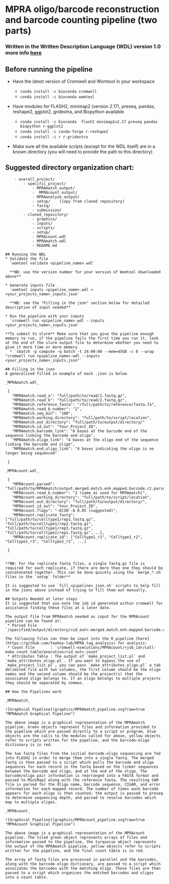 # MPRA oligo/barcode reconstruction and barcode counting pipeline (two parts)
### Written in the Written Description Language (WDL) version 1.0 more info [here](https://github.com/openwdl/wdl)

## Before running the pipeline
* Have the latest version of Cromwell and Womtool in your workspace
  * `conda install -c bioconda cromwell`
  * `conda install -c bioconda womtool`

* Have modules for FLASH2, minimap2 (version 2.17), preseq, pandas, reshape2, ggplot2, gridextra, and Biopython available
  * `conda install -c bioconda  flash2 minimap2=2.17 preseq pandas biopython r-ggplot2`
  * `conda install -c conda-forge r-reshape2`
  * `conda install -c r r-gridextra`

* Make sure all the available scripts (except for the WDL itself) are in a known directory (you will need to provide the path to this directory)

## Suggested directory organization chart:
```
	- overall_project/
		- specific_project/
			- MPRAmatch_output/
			-  MPRAcount_output/
			- MPRAanalyze_output/
			- setup/ 	(copy from cloned repository)
			- fastq/
			- submission/
		- cloned_repository/
			- graphics/
			- inputs/
			- scripts/
			- setup/
			- MPRAcount.wdl
			- MPRAmatch.wdl
			- README.md

## Running the WDL
* Validate the file
  `womtool validate <pipeline_name>.wdl`

  **NB: use the version number for your version of Womtool downloaded above**

* Generate inputs file
  `womtool inputs <pipeline_name>.wdl > <your_projects_name>_inputs.json`

  **NB: see the "Filling in the json" section below for detailed description of input needed**

* Run the pipeline with your inputs
  `cromwell run <pipeline_name>.wdl --inputs <your_projects_name>_inputs.json`

**To submit to slurm** Make sure that you give the pipeline enough memory to run, if the pipeline fails the first time you run it, look at the end of the slurm output file to determine whether you need to give it more time or more memory
  * `sbatch -p compute -q batch -t 24:00:00 --mem=45GB -c 8 --wrap "cromwell run <pipeline_name>.wdl --inputs <your_projects_name>_inputs.json"`

## Filling in the json
A generalized filled in example of each .json is below

_MPRAmatch.wdl_
 ```
     {
       "MPRAmatch.read_a": "full/path/to/read/1.fastq.gz",
       "MPRAmatch.read_b": "full/path/to/read/2.fastq.gz",
       "MPRAmatch.reference_fasta": "/full/path/to/reference/fasta.fa",
       "MPRAmatch.read_b_number": "2",
       "MPRAmatch.seq_min": "100",
       "MPRAmatch.working_directory": "full/path/to/script/location",
       "MPRAmatch.out_directory": "full/path/to/output/directory/"
       "MPRAmatch.id_out": "Your_Project_ID",
       "MPRAmatch.barcode_link": "6 bases at the barcode end of the sequence linking the barcode and oligo",
       "MPRAmatch.oligo_link": "4 bases at the oligo end of the sequence linking the barcode and oligo",
       "MPRAmatch.end_oligo_link": "4 bases indicating the oligo is no longer being sequenced"

     }
 ```
_MPRAcount.wdl_
 ```
     {
       "MPRAcount.parsed": "full/path/to/MPRAmatch/output.merged.match.enh.mapped.barcode.ct.parsed",
       "MPRAcount.read_b_number": "2 (same as used for MPRAmatch)",
       "MPRAcount.working_directory": "full/path/to/script/location",
       "MPRAcount.out_directory": "full/path/to/output/directory/",
       "MPRAcount.id_out": "Your_Project_ID",
       "MPRAcount.flags": "-ECSM -A 0.05 (suggested)",
       "MPRAcount.replicate_fastq": ["full/path/to/celltype1/rep1.fastq.gz", "full/path/to/celltype1/rep2.fastq.gz", "full/path/to/celltype1/rep3.fastq.gz", "full/path/to/celltype2/rep1.fastq.gz",...],
       "MPRAcount.replicate_id": ["Celltype1_r1", "Celltype1_r2", "Celltype1_r3", "Celltype2_r1", ...]

     }
 ```

**NB: For the replicate fastq files, a single fastq.gz file is required for each replicate, if there are more than one they should be concatenated together. This can be done quickly using the `merge_*.sh` files in the `setup` folder**

It is suggested to use `fill_<pipeline>_json.sh` scripts to help fill in the jsons above instead of trying to fill them out manually.

## Outputs Needed at later steps
It is suggested that you note the job id generated within cromwell for assistance finding these files at a later date.

The output file from MPRAmatch needed as input for the MPRAcount pipeline can be found at:
  * Parsed File      : `/specified/output/directory/<id_out>.merged.match.enh.mapped.barcode.ct.parsed`

The following files can then be input into the R pipeline [here](https://github.com/tewhey-lab/MPRA_tag_analysis) for analysis:
  * Count File       : `cromwell-executions/MPRAcount/<job_id>/call-make_count_table/execution/<id_out>.count`
  * Attributes Table : The output of `make_project_list.pl` and `make_attributes_oligo.pl`. If you want to bypass the use of `make_project_list.pl`, you can pass `make_attributes_oligo.pl` a tab delimited file with two columns, the first column should be the oligo names and the second column should be the project(s) that the associated oligo belongs to. If an oligo belongs to multiple projects they should be separated by commas.

## How the Pipelines work

_MPRAmatch_

![Graphical Pipeline](graphics/MPRAmatch_pipeline.svg?raw=true "MPRAmatch Graphical Pipeline")

The above image is a graphical representation of the MPRAmatch pipeline. Green objects represent files and information provided to the pipeline which are passed directly to a script or program, blue objects are the calls to the modules called for above, yellow objects refer to scripts written for the pipeline, and the barcode-oligo dictionary is in red.

The two fastq files from the initial barcode-oligo sequencing are fed into FLASH2 in order to merge them into a single fastq. The merged fastq is then passed to a script which pulls the barcode and oligo sequences for each record in the fastq based on the linker sequences between the barcode and oligo, and at the end of the oligo. The barcode/oligo pair information is rearranged into a FASTA format and passed to MiniMap2 along with the reference fasta. The resulting SAM file is parsed for the Oligo name, barcode sequence, CIGAR, and error information for each mapped record. The number of times each barcode appears for each oligo is then counted; the output is passed to preseq to determine sequencing depth, and parsed to resolve barcodes which map to multiple oligos.

_MPRAcount_

![Graphical Pipeline](graphics/MPRAcount_pipeline.svg?raw=true "MPRAcount Graphical Pipeline")

The above image is a graphical representation of the MPRAcount pipeline. The tiled green object represents arrays of files and information passed to the pipeline, the turquoise object represents the output of the MPRAmatch pipeline, yellow objects refer to scripts written for the pipeline, and the final count table is in red.

The array of fastq files are processed in parallel and the barcodes, along with the barcode-oligo dictionary, are passed to a script which associates the barcodes with the matching oligo. These files are then passed to a script which organises the matched barcodes and oligos into a count table.
